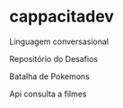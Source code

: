 # cappacitadev

Linguagem conversasional

Repositório do Desafios

Batalha de Pokemons 

Api consulta a filmes

